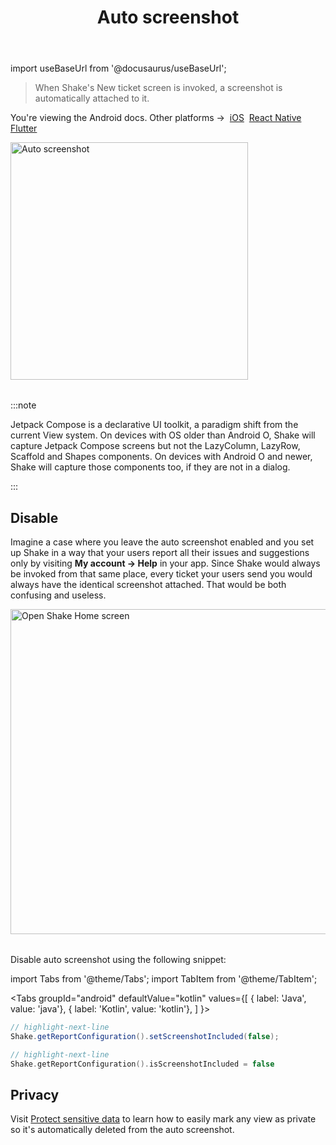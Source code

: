 ﻿---
id: auto-screenshot
title: Auto screenshot
---
import useBaseUrl from '@docusaurus/useBaseUrl';

> When Shake's New ticket screen is invoked, a screenshot is automatically attached to it.

<p class="p2 mt-40">You're viewing the Android docs. Other platforms →&nbsp;
<a href="/docs/ios/configuration-and-data/auto-screenshot/">iOS</a>&nbsp;
<a href="/docs/react/configuration-and-data/auto-screenshot/">React Native</a>&nbsp;
<a href="/docs/flutter/configuration-and-data/auto-screenshot/">Flutter</a>&nbsp;
</p>

<table class="media-container media-container-highlighted mt-50 mb-40">
<img
  alt="Auto screenshot"
  width="380"
  src={useBaseUrl('img/phone-auto-screenshot@2x.png')}
/>
</table>

:::note

Jetpack Compose is a declarative UI toolkit, a paradigm shift from the current View system.
On devices with OS older than Android O, Shake will capture Jetpack Compose screens but not the LazyColumn, LazyRow, Scaffold and Shapes components.
On devices with Android O and newer, Shake will capture those components too, if they are not in a dialog.

:::

## Disable

Imagine a case where you leave the auto screenshot enabled and you set up Shake in a way that your users report all their issues and suggestions
only by visiting **My account → Help** in your app. Since Shake would always be invoked from that same place, every ticket your users send you
would always have the identical screenshot attached. That would be both confusing and useless.

<table class="media-container mt-40 mb-40">
<img
  alt="Open Shake Home screen"
  width="520"
  src={useBaseUrl('screens/open-shake-home-screen@2x.png')}
/>
</table>

Disable auto screenshot using the following snippet:

import Tabs from '@theme/Tabs';
import TabItem from '@theme/TabItem';

<Tabs
  groupId="android"
  defaultValue="kotlin"
  values={[
    { label: 'Java', value: 'java'},
    { label: 'Kotlin', value: 'kotlin'},
  ]
}>

<TabItem value="java">

```java title="App.java"
// highlight-next-line
Shake.getReportConfiguration().setScreenshotIncluded(false);
```

</TabItem>

<TabItem value="kotlin">

```kotlin title="App.kt"
// highlight-next-line
Shake.getReportConfiguration().isScreenshotIncluded = false
```

</TabItem>
</Tabs>

## Privacy
Visit [Protect sensitive data](/android/configuration-and-data/manage-sensitive-data/#views) to learn
how to easily mark any view as private so it's automatically deleted from the auto screenshot.

